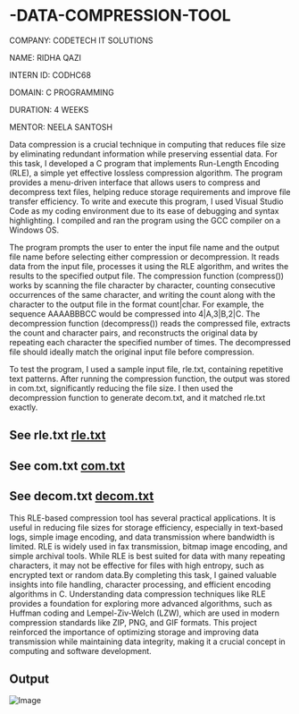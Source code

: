 # -DATA-COMPRESSION-TOOL

COMPANY: CODETECH IT SOLUTIONS

NAME: RIDHA QAZI

INTERN ID: CODHC68

DOMAIN: C PROGRAMMING

DURATION: 4 WEEKS

MENTOR: NEELA SANTOSH

Data compression is a crucial technique in computing that reduces file size by eliminating redundant information while preserving essential data. For this task, I developed a C program that implements Run-Length Encoding (RLE), a simple yet effective lossless compression algorithm. The program provides a menu-driven interface that allows users to compress and decompress text files, helping reduce storage requirements and improve file transfer efficiency. To write and execute this program, I used Visual Studio Code as my coding environment due to its ease of debugging and syntax highlighting. I compiled and ran the program using the GCC compiler on a Windows OS.

The program prompts the user to enter the input file name and the output file name before selecting either compression or decompression. It reads data from the input file, processes it using the RLE algorithm, and writes the results to the specified output file. The compression function (compress()) works by scanning the file character by character, counting consecutive occurrences of the same character, and writing the count along with the character to the output file in the format count|char. For example, the sequence AAAABBBCC would be compressed into 4|A,3|B,2|C. The decompression function (decompress()) reads the compressed file, extracts the count and character pairs, and reconstructs the original data by repeating each character the specified number of times. The decompressed file should ideally match the original input file before compression.

To test the program, I used a sample input file, rle.txt, containing repetitive text patterns. After running the compression function, the output was stored in com.txt, significantly reducing the file size. I then used the decompression function to generate decom.txt, and it matched rle.txt exactly. 

## See rle.txt [rle.txt](https://github.com/user-attachments/files/18989437/rle.txt)
## See com.txt [com.txt](https://github.com/user-attachments/files/18989438/com.txt)
## See decom.txt [decom.txt](https://github.com/user-attachments/files/18989439/decom.txt) 

This RLE-based compression tool has several practical applications. It is useful in reducing file sizes for storage efficiency, especially in text-based logs, simple image encoding, and data transmission where bandwidth is limited. RLE is widely used in fax transmission, bitmap image encoding, and simple archival tools. While RLE is best suited for data with many repeating characters, it may not be effective for files with high entropy, such as encrypted text or random data.By completing this task, I gained valuable insights into file handling, character processing, and efficient encoding algorithms in C. Understanding data compression techniques like RLE provides a foundation for exploring more advanced algorithms, such as Huffman coding and Lempel-Ziv-Welch (LZW), which are used in modern compression standards like ZIP, PNG, and GIF formats. This project reinforced the importance of optimizing storage and improving data transmission while maintaining data integrity, making it a crucial concept in computing and software development.

## Output

![Image](https://github.com/user-attachments/assets/ee3fa309-24dc-4e79-82a3-7036c3133f2f)

